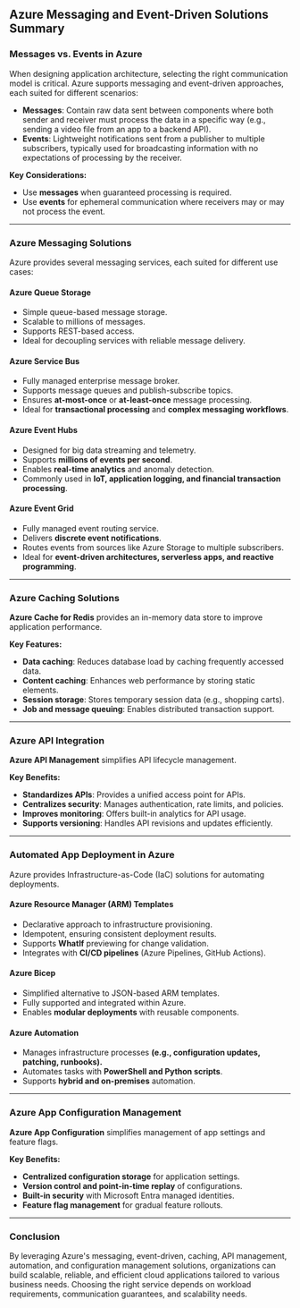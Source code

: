 ## Azure Messaging and Event-Driven Solutions Summary

### **Messages vs. Events in Azure**

When designing application architecture, selecting the right communication model is critical. Azure supports messaging and event-driven approaches, each suited for different scenarios:

- **Messages**: Contain raw data sent between components where both sender and receiver must process the data in a specific way (e.g., sending a video file from an app to a backend API).
- **Events**: Lightweight notifications sent from a publisher to multiple subscribers, typically used for broadcasting information with no expectations of processing by the receiver.

**Key Considerations:**
- Use **messages** when guaranteed processing is required.
- Use **events** for ephemeral communication where receivers may or may not process the event.

---

### **Azure Messaging Solutions**
Azure provides several messaging services, each suited for different use cases:

#### **Azure Queue Storage**
- Simple queue-based message storage.
- Scalable to millions of messages.
- Supports REST-based access.
- Ideal for decoupling services with reliable message delivery.

#### **Azure Service Bus**
- Fully managed enterprise message broker.
- Supports message queues and publish-subscribe topics.
- Ensures **at-most-once** or **at-least-once** message processing.
- Ideal for **transactional processing** and **complex messaging workflows**.

#### **Azure Event Hubs**
- Designed for big data streaming and telemetry.
- Supports **millions of events per second**.
- Enables **real-time analytics** and anomaly detection.
- Commonly used in **IoT, application logging, and financial transaction processing**.

#### **Azure Event Grid**
- Fully managed event routing service.
- Delivers **discrete event notifications**.
- Routes events from sources like Azure Storage to multiple subscribers.
- Ideal for **event-driven architectures, serverless apps, and reactive programming**.

---

### **Azure Caching Solutions**
**Azure Cache for Redis** provides an in-memory data store to improve application performance.

**Key Features:**
- **Data caching**: Reduces database load by caching frequently accessed data.
- **Content caching**: Enhances web performance by storing static elements.
- **Session storage**: Stores temporary session data (e.g., shopping carts).
- **Job and message queuing**: Enables distributed transaction support.

---

### **Azure API Integration**
**Azure API Management** simplifies API lifecycle management.

**Key Benefits:**
- **Standardizes APIs**: Provides a unified access point for APIs.
- **Centralizes security**: Manages authentication, rate limits, and policies.
- **Improves monitoring**: Offers built-in analytics for API usage.
- **Supports versioning**: Handles API revisions and updates efficiently.

---

### **Automated App Deployment in Azure**
Azure provides Infrastructure-as-Code (IaC) solutions for automating deployments.

#### **Azure Resource Manager (ARM) Templates**
- Declarative approach to infrastructure provisioning.
- Idempotent, ensuring consistent deployment results.
- Supports **WhatIf** previewing for change validation.
- Integrates with **CI/CD pipelines** (Azure Pipelines, GitHub Actions).

#### **Azure Bicep**
- Simplified alternative to JSON-based ARM templates.
- Fully supported and integrated within Azure.
- Enables **modular deployments** with reusable components.

#### **Azure Automation**
- Manages infrastructure processes **(e.g., configuration updates, patching, runbooks).**
- Automates tasks with **PowerShell and Python scripts**.
- Supports **hybrid and on-premises** automation.

---

### **Azure App Configuration Management**
**Azure App Configuration** simplifies management of app settings and feature flags.

**Key Benefits:**
- **Centralized configuration storage** for application settings.
- **Version control and point-in-time replay** of configurations.
- **Built-in security** with Microsoft Entra managed identities.
- **Feature flag management** for gradual feature rollouts.

---

### **Conclusion**
By leveraging Azure's messaging, event-driven, caching, API management, automation, and configuration management solutions, organizations can build scalable, reliable, and efficient cloud applications tailored to various business needs. Choosing the right service depends on workload requirements, communication guarantees, and scalability needs.

